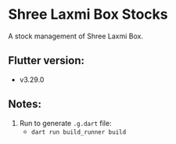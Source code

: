# Shree Laxmi Box Stocks

A stock management of Shree Laxmi Box.

## Flutter version:
- v3.29.0

## Notes:

1) Run to generate `.g.dart` file:
    - `dart run build_runner build`
